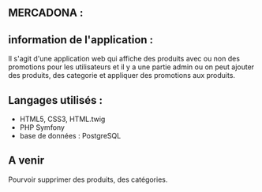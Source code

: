 ## MERCADONA :

## information de l'application :

Il s'agit d'une application web qui affiche des produits avec ou non des promotions pour les utilisateurs et il y a une partie admin ou on peut ajouter 
des produits, des categorie et appliquer des promotions aux produits.


## Langages utilisés :

+ HTML5, CSS3, HTML.twig
+ PHP Symfony
+ base de données : PostgreSQL

## A venir

Pourvoir supprimer des produits, des catégories.
